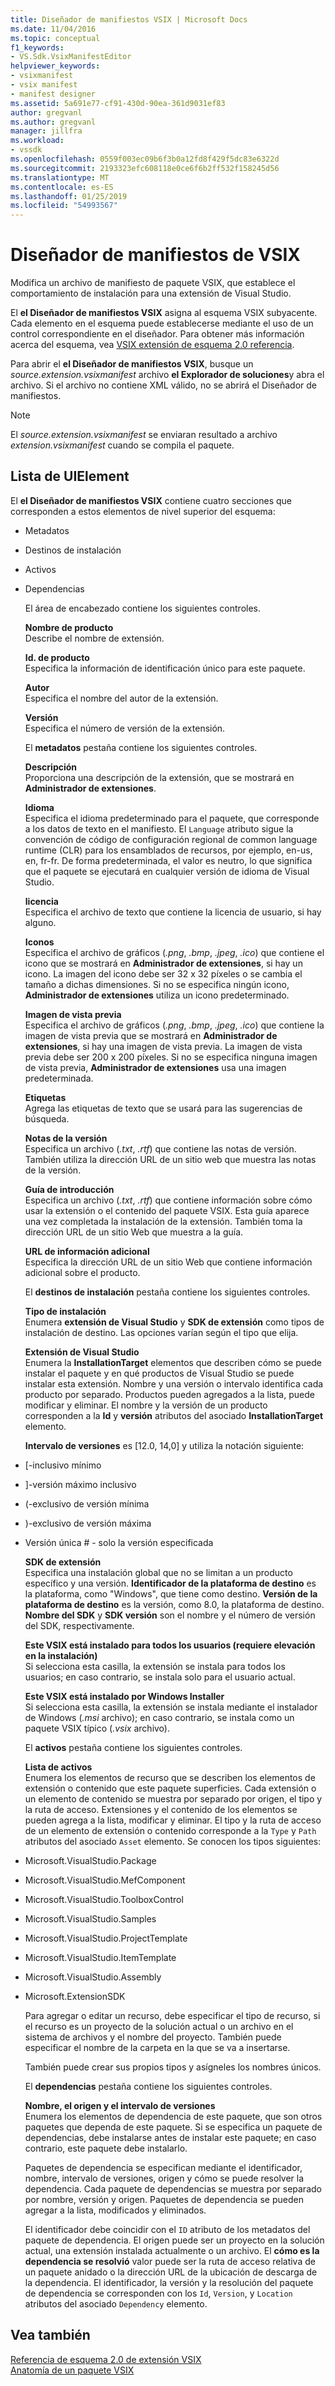 ```yaml
---
title: Diseñador de manifiestos VSIX | Microsoft Docs
ms.date: 11/04/2016
ms.topic: conceptual
f1_keywords:
- VS.Sdk.VsixManifestEditor
helpviewer_keywords:
- vsixmanifest
- vsix manifest
- manifest designer
ms.assetid: 5a691e77-cf91-430d-90ea-361d9031ef83
author: gregvanl
ms.author: gregvanl
manager: jillfra
ms.workload:
- vssdk
ms.openlocfilehash: 0559f003ec09b6f3b0a12fd8f429f5dc83e6322d
ms.sourcegitcommit: 2193323efc608118e0ce6f6b2ff532f158245d56
ms.translationtype: MT
ms.contentlocale: es-ES
ms.lasthandoff: 01/25/2019
ms.locfileid: "54993567"
---
```

# <a name="vsix-manifest-designer"></a>Diseñador de manifiestos de VSIX
Modifica un archivo de manifiesto de paquete VSIX, que establece el comportamiento de instalación para una extensión de Visual Studio.  
  
 El **el Diseñador de manifiestos VSIX** asigna al esquema VSIX subyacente. Cada elemento en el esquema puede establecerse mediante el uso de un control correspondiente en el diseñador. Para obtener más información acerca del esquema, vea [VSIX extensión de esquema 2.0 referencia](../extensibility/vsix-extension-schema-2-0-reference.md).  
  
 Para abrir el **el Diseñador de manifiestos VSIX**, busque un *source.extension.vsixmanifest* archivo **el Explorador de soluciones**y abra el archivo. Si el archivo no contiene XML válido, no se abrirá el Diseñador de manifiestos.  
  
> [!NOTE]
>  El *source.extension.vsixmanifest* se enviaran resultado a archivo *extension.vsixmanifest* cuando se compila el paquete.  
  
## <a name="uielement-list"></a>Lista de UIElement  
 El **el Diseñador de manifiestos VSIX** contiene cuatro secciones que corresponden a estos elementos de nivel superior del esquema:  
  
- Metadatos  
  
- Destinos de instalación  
  
- Activos  
  
- Dependencias  
  
  El área de encabezado contiene los siguientes controles.  
  
  **Nombre de producto**  
  Describe el nombre de extensión.  
  
  **Id. de producto**  
  Especifica la información de identificación único para este paquete.  
  
  **Autor**  
  Especifica el nombre del autor de la extensión.  
  
  **Versión**  
  Especifica el número de versión de la extensión.  
  
  El **metadatos** pestaña contiene los siguientes controles.  
  
  **Descripción**  
  Proporciona una descripción de la extensión, que se mostrará en **Administrador de extensiones**.  
  
  **Idioma**  
  Especifica el idioma predeterminado para el paquete, que corresponde a los datos de texto en el manifiesto. El `Language` atributo sigue la convención de código de configuración regional de common language runtime (CLR) para los ensamblados de recursos, por ejemplo, en-us, en, fr-fr. De forma predeterminada, el valor es neutro, lo que significa que el paquete se ejecutará en cualquier versión de idioma de Visual Studio.  
  
  **licencia**  
  Especifica el archivo de texto que contiene la licencia de usuario, si hay alguno.  
  
  **Iconos**  
  Especifica el archivo de gráficos (*.png*, *.bmp*, *.jpeg*, *.ico*) que contiene el icono que se mostrará en  **Administrador de extensiones**, si hay un icono. La imagen del icono debe ser 32 x 32 píxeles o se cambia el tamaño a dichas dimensiones. Si no se especifica ningún icono, **Administrador de extensiones** utiliza un icono predeterminado.  
  
  **Imagen de vista previa**  
  Especifica el archivo de gráficos (*.png*, *.bmp*, *.jpeg*, *.ico*) que contiene la imagen de vista previa que se mostrará en **Administrador de extensiones**, si hay una imagen de vista previa. La imagen de vista previa debe ser 200 x 200 píxeles. Si no se especifica ninguna imagen de vista previa, **Administrador de extensiones** usa una imagen predeterminada.  
  
  **Etiquetas**  
  Agrega las etiquetas de texto que se usará para las sugerencias de búsqueda.  
  
  **Notas de la versión**  
  Especifica un archivo (*.txt*, *.rtf*) que contiene las notas de versión. También utiliza la dirección URL de un sitio web que muestra las notas de la versión.  
  
  **Guía de introducción**  
  Especifica un archivo (*.txt*, *.rtf*) que contiene información sobre cómo usar la extensión o el contenido del paquete VSIX. Esta guía aparece una vez completada la instalación de la extensión. También toma la dirección URL de un sitio Web que muestra a la guía.  
  
  **URL de información adicional**  
  Especifica la dirección URL de un sitio Web que contiene información adicional sobre el producto.  
  
  El **destinos de instalación** pestaña contiene los siguientes controles.  
  
  **Tipo de instalación**  
  Enumera **extensión de Visual Studio** y **SDK de extensión** como tipos de instalación de destino. Las opciones varían según el tipo que elija.  
  
  **Extensión de Visual Studio**  
  Enumera la **InstallationTarget** elementos que describen cómo se puede instalar el paquete y en qué productos de Visual Studio se puede instalar esta extensión. Nombre y una versión o intervalo identifica cada producto por separado. Productos pueden agregados a la lista, puede modificar y eliminar. El nombre y la versión de un producto corresponden a la **Id** y **versión** atributos del asociado **InstallationTarget** elemento.  
  
  **Intervalo de versiones** es [12.0, 14,0] y utiliza la notación siguiente:  
  
- [-inclusivo mínimo  
  
- ]-versión máximo inclusivo  
  
- (-exclusivo de versión mínima  
  
- )-exclusivo de versión máxima  
  
- Versión única # - solo la versión especificada  
  
  **SDK de extensión**  
  Especifica una instalación global que no se limitan a un producto específico y una versión. **Identificador de la plataforma de destino** es la plataforma, como "Windows", que tiene como destino. **Versión de la plataforma de destino** es la versión, como 8.0, la plataforma de destino. **Nombre del SDK** y **SDK versión** son el nombre y el número de versión del SDK, respectivamente.  
  
  **Este VSIX está instalado para todos los usuarios (requiere elevación en la instalación)**  
  Si selecciona esta casilla, la extensión se instala para todos los usuarios; en caso contrario, se instala solo para el usuario actual.  
  
  **Este VSIX está instalado por Windows Installer**  
  Si selecciona esta casilla, la extensión se instala mediante el instalador de Windows (*.msi* archivo); en caso contrario, se instala como un paquete VSIX típico (*.vsix* archivo).  
  
  El **activos** pestaña contiene los siguientes controles.  
  
  **Lista de activos**  
  Enumera los elementos de recurso que se describen los elementos de extensión o contenido que este paquete superficies. Cada extensión o un elemento de contenido se muestra por separado por origen, el tipo y la ruta de acceso. Extensiones y el contenido de los elementos se pueden agrega a la lista, modificar y eliminar. El tipo y la ruta de acceso de un elemento de extensión o contenido corresponde a la `Type` y `Path` atributos del asociado `Asset` elemento. Se conocen los tipos siguientes:  
  
- Microsoft.VisualStudio.Package  
  
- Microsoft.VisualStudio.MefComponent  
  
- Microsoft.VisualStudio.ToolboxControl  
  
- Microsoft.VisualStudio.Samples  
  
- Microsoft.VisualStudio.ProjectTemplate  
  
- Microsoft.VisualStudio.ItemTemplate  
  
- Microsoft.VisualStudio.Assembly  
  
- Microsoft.ExtensionSDK  
  
  Para agregar o editar un recurso, debe especificar el tipo de recurso, si el recurso es un proyecto de la solución actual o un archivo en el sistema de archivos y el nombre del proyecto. También puede especificar el nombre de la carpeta en la que se va a insertarse.  
  
  También puede crear sus propios tipos y asígneles los nombres únicos.  
  
  El **dependencias** pestaña contiene los siguientes controles.  
  
  **Nombre, el origen y el intervalo de versiones**  
  Enumera los elementos de dependencia de este paquete, que son otros paquetes que dependa de este paquete. Si se especifica un paquete de dependencias, debe instalarse antes de instalar este paquete; en caso contrario, este paquete debe instalarlo.  
  
  Paquetes de dependencia se especifican mediante el identificador, nombre, intervalo de versiones, origen y cómo se puede resolver la dependencia. Cada paquete de dependencias se muestra por separado por nombre, versión y origen. Paquetes de dependencia se pueden agregar a la lista, modificados y eliminados.  
  
  El identificador debe coincidir con el `ID` atributo de los metadatos del paquete de dependencia. El origen puede ser un proyecto en la solución actual, una extensión instalada actualmente o un archivo. El **cómo es la dependencia se resolvió** valor puede ser la ruta de acceso relativa de un paquete anidado o la dirección URL de la ubicación de descarga de la dependencia. El identificador, la versión y la resolución del paquete de dependencia se corresponden con los `Id`, `Version`, y `Location` atributos del asociado `Dependency` elemento.  
  
## <a name="see-also"></a>Vea también  
 [Referencia de esquema 2.0 de extensión VSIX](../extensibility/vsix-extension-schema-2-0-reference.md)   
 [Anatomía de un paquete VSIX](../extensibility/anatomy-of-a-vsix-package.md)
